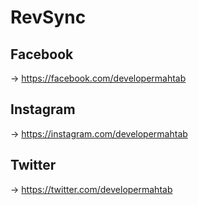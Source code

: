 # RevSync

## Facebook
-> https://facebook.com/developermahtab
## Instagram
-> https://instagram.com/developermahtab
## Twitter
-> https://twitter.com/developermahtab

